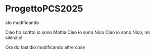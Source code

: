 # ProgettoPCS2025
sto modificando 


Ciao ho scritto io sono Mattia
Ciao io sono Nico 
Ciao io sono Nico, no silenzio! 

Ora do fastidio modificando altre cose
